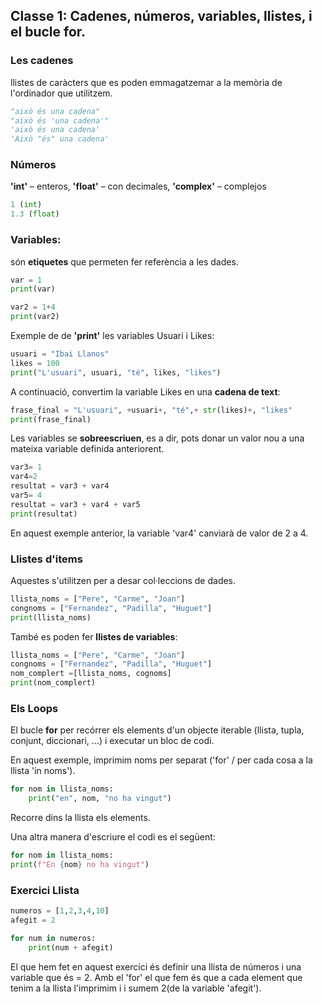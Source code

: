## Classe 1: Cadenes, números, variables, llistes, i el bucle for.
### Les cadenes 
llistes de caràcters que es poden emmagatzemar a la memòria de l'ordinador que utilitzem.
```Python
"això és una cadena"
"això és 'una cadena'"
'això és una cadena'
'Això "és" una cadena'
```
### Números 
**'int'** – enteros, **'float'** – con decimales, **'complex'** – complejos
```Python
1 (int)
1.3 (float)
```

### Variables: 
són **etiquetes** que permeten fer referència a les dades.
```Python
var = 1
print(var)

var2 = 1+4
print(var2)
```
Exemple de de **'print'** les variables Usuari i Likes:
```Python
usuari = "Ibai Llanos"
likes = 100
print("L'usuari", usuari, "té", likes, "likes")
```
A continuació, convertim  la variable Likes en una **cadena de text**:
```Python
frase_final = "L'usuari", +usuari+, "té",+ str(likes)+, "likes"
print(frase_final)
```
Les variables se **sobreescriuen**, es a dir, pots donar un valor nou a una mateixa variable definida anteriorent.
```Python
var3= 1
var4=2
resultat = var3 + var4
var5= 4
resultat = var3 + var4 + var5
print(resultat)
```
En aquest exemple anterior, la variable 'var4' canviarà de valor de 2 a 4.


### Llistes d'items 
Aquestes s'utilitzen per a desar col·leccions de dades.
```Python
llista_noms = ["Pere", "Carme", "Joan"]
congnoms = ["Fernandez", "Padilla", "Huguet"]
print(llista_noms)
```


També es poden fer **llistes de variables**:
```Python
llista_noms = ["Pere", "Carme", "Joan"]
congnoms = ["Fernandez", "Padilla", "Huguet"]
nom_complert =[llista_noms, cognoms]
print(nom_complert)
```

### Els Loops
El bucle **for** per recórrer els elements d'un objecte iterable (llista, tupla, conjunt, diccionari, ...) i executar un bloc de codi.

En aquest exemple, imprimim noms per separat ('for' / per cada cosa a la llista 'in noms').
```Python
for nom in llista_noms:
    print("en", nom, "no ha vingut")
```
Recorre dins la llista els elements.


Una altra manera d'escriure el codi es el següent:
```Python
for nom in llista_noms:
print(f"En {nom} no ha vingut")
```

### Exercici Llista
```Python
numeros = [1,2,3,4,10]
afegit = 2

for num in numeros:
    print(num + afegit)
```
El que hem fet en aquest exercici és definir una llista de números i una variable que és = 2. Amb el 'for' el que fem és que a cada element que tenim a la llista l'imprimim i i sumem 2(de la variable 'afegit').

